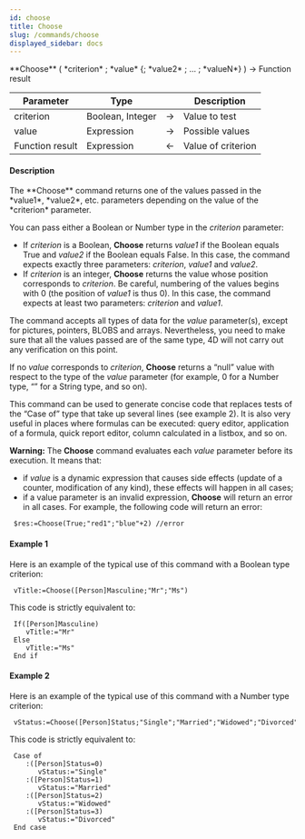 ```yaml
---
id: choose
title: Choose
slug: /commands/choose
displayed_sidebar: docs
---
```


<!--REF #_command_.Choose.Syntax-->**Choose** ( *criterion* ; *value* {; *value2* ; ... ; *valueN*} )  -> Function result<!-- END REF-->
<!--REF #_command_.Choose.Params-->
| Parameter | Type |  | Description |
| --- | --- | --- | --- |
| criterion | Boolean, Integer | &srarr; | Value to test |
| value | Expression | &srarr; | Possible values |
| Function result | Expression | &larr; | Value of criterion |

<!-- END REF-->

#### Description 

<!--REF #_command_.Choose.Summary-->The **Choose** command returns one of the values passed in the *value1*, *value2*, etc.<!-- END REF--> parameters depending on the value of the *criterion* parameter.

You can pass either a Boolean or Number type in the *criterion* parameter:

* If *criterion* is a Boolean, **Choose** returns *value1* if the Boolean equals True and *value2* if the Boolean equals False. In this case, the command expects exactly three parameters: *criterion*, *value1* and *value2*.
* If *criterion* is an integer, **Choose** returns the value whose position corresponds to *criterion*. Be careful, numbering of the values begins with 0 (the position of *value1* is thus 0). In this case, the command expects at least two parameters: *criterion* and *value1*.

The command accepts all types of data for the *value* parameter(s), except for pictures, pointers, BLOBS and arrays. Nevertheless, you need to make sure that all the values passed are of the same type, 4D will not carry out any verification on this point.

If no *value* corresponds to *criterion*, **Choose** returns a “null” value with respect to the type of the *value* parameter (for example, 0 for a Number type, “” for a String type, and so on).

This command can be used to generate concise code that replaces tests of the “Case of” type that take up several lines (see example 2). It is also very useful in places where formulas can be executed: query editor, application of a formula, quick report editor, column calculated in a listbox, and so on.

**Warning:** The **Choose** command evaluates each *value* parameter before its execution. It means that:

* if *value* is a dynamic expression that causes side effects (update of a counter, modification of any kind), these effects will happen in all cases;
* if a value parameter is an invalid expression, **Choose** will return an error in all cases. For example, the following code will return an error:  
```4d  
 $res:=Choose(True;"red1";"blue"+2) //error  
```

#### Example 1 

Here is an example of the typical use of this command with a Boolean type criterion:

```4d
 vTitle:=Choose([Person]Masculine;"Mr";"Ms")
```

This code is strictly equivalent to:

```4d
 If([Person]Masculine)
    vTitle:="Mr"
 Else
    vTitle:="Ms"
 End if
```

#### Example 2 

Here is an example of the typical use of this command with a Number type criterion:

```4d
 vStatus:=Choose([Person]Status;"Single";"Married";"Widowed";"Divorced")
```

This code is strictly equivalent to:

```4d
 Case of
    :([Person]Status=0)
       vStatus:="Single"
    :([Person]Status=1)
       vStatus:="Married"
    :([Person]Status=2)
       vStatus:="Widowed"
    :([Person]Status=3)
       vStatus:="Divorced"
 End case
```
